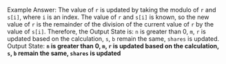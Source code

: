 Example Answer:
The value of `r` is updated by taking the modulo of `r` and `s[i]`, where `i` is an index. The value of `r` and `s[i]` is known, so the new value of `r` is the remainder of the division of the current value of `r` by the value of `s[i]`. Therefore, the Output State is: `n` is greater than 0, `m`, `r` is updated based on the calculation, `s`, `b` remain the same, `shares` is updated.
Output State: **`n` is greater than 0, `m`, `r` is updated based on the calculation, `s`, `b` remain the same, `shares` is updated**